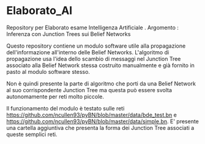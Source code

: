 # Elaborato_AI
Repository per Elaborato esame Intelligenza Artificiale .
Argomento : Inferenza con Junction Trees sui Belief Networks


Questo repository contiene un modulo software utile alla propagazione dell'informazione all'interno delle Belief Networks.
L'algoritmo di propagazione usa l'idea dello scambio di messaggi nel Junction Tree associato alla Belief Network stessa costruito manualmente e già fornito 
in pasto al modulo software stesso.

Non è quindi presente la parte di algoritmo che porti da una Belief Network al suo corrispondente Junction Tree ma questa può essere svolta autonomamente per reti molto piccole.


Il funzionamento del modulo è testato sulle reti https://github.com/ncullen93/pyBN/blob/master/data/bde_test.bn e https://github.com/ncullen93/pyBN/blob/master/data/simple.bn.
E' presente una cartella aggiuntiva che presenta la forma dei Junction Tree associati a queste semplici reti.



